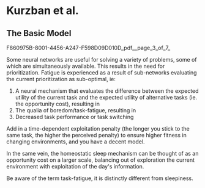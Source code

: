 # Kurzban et al.
## The Basic Model
F860975B-8001-4456-A247-F598D09D010D_pdf__page_3_of_7_

Some neural networks are useful for solving a variety of problems, some of which are simultaneously available. This results in the need for prioritization. Fatigue is experienced as a result of sub-networks evaluating the current prioritization as sub-optimal, ie:

1. A neural mechanism that evaluates the difference between the expected utility of the current task and the expected utility of alternative tasks (ie. the opportunity cost), resulting in
2. The qualia of boredom/task-fatigue, resulting in
3. Decreased task performance or task switching

Add in a time-dependent exploitation penalty (the longer you stick to the same task, the higher the perceived penalty) to ensure higher fitness in changing environments, and you have a decent model.

In the same vein, the homeostatic sleep mechanism can be thought of as an opportunity cost on a larger scale, balancing out of exploration the current environment with exploitation of the day's information.

Be aware of the term task-fatigue, it is distinctly different from sleepiness.

<!-- #Life -->

<!-- {BearID:2472DE5C-2AED-40B0-B8C4-51D79360523B-15756-00001303CD6B2665} -->
